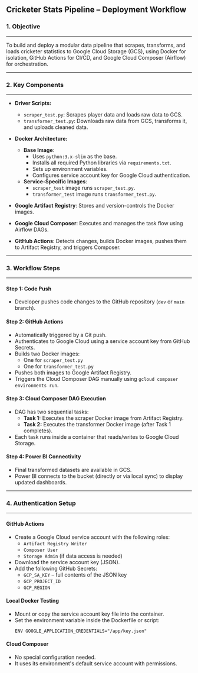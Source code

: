## Cricketer Stats Pipeline – Deployment Workflow


### 1. Objective
---
To build and deploy a modular data pipeline that scrapes, transforms, and loads cricketer statistics to Google Cloud Storage (GCS), using Docker for isolation, GitHub Actions for CI/CD, and Google Cloud Composer (Airflow) for orchestration.

---
### 2. Key Components
---

- **Driver Scripts:**
  - `scraper_test.py`: Scrapes player data and loads raw data to GCS.
  - `transformer_test.py`: Downloads raw data from GCS, transforms it, and uploads cleaned data.

- **Docker Architecture:**
  - **Base Image**:
    - Uses `python:3.x-slim` as the base.
    - Installs all required Python libraries via `requirements.txt`.
    - Sets up environment variables.
    - Configures service account key for Google Cloud authentication.
  - **Service-Specific Images**:
    - `scraper_test` image runs `scraper_test.py`.
    - `transformer_test` image runs `transformer_test.py`.

- **Google Artifact Registry**: Stores and version-controls the Docker images.

- **Google Cloud Composer**: Executes and manages the task flow using Airflow DAGs.

- **GitHub Actions**: Detects changes, builds Docker images, pushes them to Artifact Registry, and triggers Composer.

---
### 3. Workflow Steps
---

#### Step 1: Code Push
- Developer pushes code changes to the GitHub repository (`dev` or `main` branch).

#### Step 2: GitHub Actions
- Automatically triggered by a Git push.
- Authenticates to Google Cloud using a service account key from GitHub Secrets.
- Builds two Docker images:
  - One for `scraper_test.py`
  - One for `transformer_test.py`
- Pushes both images to Google Artifact Registry.
- Triggers the Cloud Composer DAG manually using `gcloud composer environments run`.

#### Step 3: Cloud Composer DAG Execution
- DAG has two sequential tasks:
  - **Task 1:** Executes the scraper Docker image from Artifact Registry.
  - **Task 2:** Executes the transformer Docker image (after Task 1 completes).
- Each task runs inside a container that reads/writes to Google Cloud Storage.

#### Step 4: Power BI Connectivity
- Final transformed datasets are available in GCS.
- Power BI connects to the bucket (directly or via local sync) to display updated dashboards.


---
### 4. Authentication Setup
---
#### GitHub Actions
- Create a Google Cloud service account with the following roles:
  - `Artifact Registry Writer`
  - `Composer User`
  - `Storage Admin` (if data access is needed)
- Download the service account key (JSON).
- Add the following GitHub Secrets:
  - `GCP_SA_KEY` – full contents of the JSON key
  - `GCP_PROJECT_ID`
  - `GCP_REGION`

#### Local Docker Testing
- Mount or copy the service account key file into the container.
- Set the environment variable inside the Dockerfile or script:
  ```
  ENV GOOGLE_APPLICATION_CREDENTIALS="/app/key.json"
  ```

#### Cloud Composer
- No special configuration needed.
- It uses its environment's default service account with permissions.



